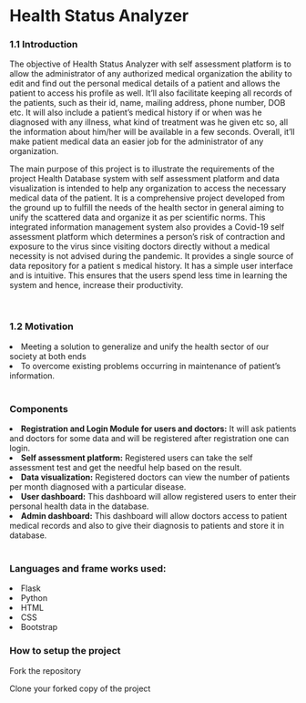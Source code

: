 <h1>Health Status Analyzer</h1>
<h3><strong>1.1 Introduction</strong></span></h3>
<p>The objective of Health Status Analyzer with self assessment platform is to allow the administrator of any authorized medical organization the ability to edit and find out the personal medical details of a patient and allows the patient to access his profile as well. It’ll also facilitate keeping all records of the patients, such as their id, name, mailing address, phone number, DOB etc. It will also include a patient’s medical history if or when was he diagnosed with any illness, what kind of treatment was he given etc so, all the information about him/her will be available in a few seconds. Overall, it’ll make patient medical data an easier job for the administrator of any organization.</p>
<p>The main purpose of this project is to illustrate the requirements of the project Health Database system with self assessment platform and data visualization is intended to help any organization to access the necessary medical data of the patient. It is a comprehensive project developed from the ground up to fulfill the needs of the health sector in general aiming to unify the scattered data and organize it as per scientific norms. This integrated information management system also provides a Covid-19 self assessment platform which determines a person’s risk of contraction and exposure to the virus since visiting doctors directly without a medical necessity is not advised during the pandemic. It provides a single source of data repository for a patient s medical history. It has a simple user interface and is intuitive. This ensures that the users spend less time in learning the system and hence, increase their productivity.</p><br>

<h3><strong>1.2	Motivation</strong></h3>

<li>Meeting a solution to generalize and unify the health sector of our society at both ends</li>
<li>To overcome existing problems occurring in maintenance of patient’s information.</li>
</ul><br>

<h3><strong>Components</strong></h3>

<li><strong>Registration and Login Module for users and doctors:</strong> It will ask patients and doctors for some data and will be registered after registration one can login.</li>
<li><strong>Self assessment platform:</strong> Registered users can take the self assessment test and get the needful help based on the result.</li>
<li><strong>Data visualization:</strong> Registered doctors can view the number of patients per month diagnosed with a particular disease.</li>
<li><strong>User dashboard:</strong> This dashboard will allow registered users to enter their personal health data in the database.</li>
<li><strong>Admin dashboard:</strong> This dashboard will allow doctors access to patient medical records and also to give their diagnosis to patients and store it in database.</li><br>

<h3><strong>Languages and frame works used:</strong></h3>
<li>Flask</li>
<li>Python</li>
<li>HTML</li>
<li>CSS</li>
<li>Bootstrap</li>

<h3><strong>How to setup the project</strong></h3>
<p>Fork the repository</p>
<p>Clone your forked copy of the project</p>
